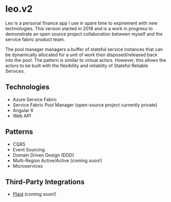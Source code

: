 # leo.v2

Leo is a personal finance app I use in spare time to expirement with new technologies. This version started in 2018 and is a work in progress to demonstrate an open source project collaboration between myself and the service fabric product team. 

The pool manager managers a buffer of stateful service instances that can be dynamically allocated for a unit of work then disposed/released back into the pool. The pattern is similar to virtual actors. However, this allows the actors to be built with the flexibility and reliablity of Stateful Reliable Serivces. 

## Technologies
 - Azure Service Fabric 
 - Service Fabric Pool Manager (open-source project currently private)
 - Angular 6
 - Web API 

## Patterns
 - CQRS
 - Event Sourcing
 - Domain Driven Design (DDD)
 - Multi-Region Active/Active (coming soon!)
 - Microservices

## Third-Party Integrations
 - [Plaid](https://plaid.com/) (coming soon!)
 
